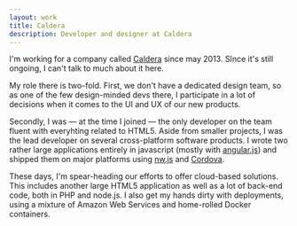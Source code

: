 ```yaml
---
layout: work
title: Caldera
description: Developer and designer at Caldera
---
```

I'm working for a company called [Caldera](www.caldera.com/) since may 2013. SInce it's still ongoing, I can't talk to much about it here.

My role there is two-fold. First, we don't have a dedicated design team, so as one of the few design-minded devs there, I participate in a lot of decisions when it comes to the UI and UX of our new products.

Secondly, I was — at the time I joined — the only developer on the team fluent with everyhting related to HTML5. Aside from smaller projects, I was the lead developer on several cross-platform software products. I wrote two rather large applications entirely in javascript (mostly with [angular.js](https://angularjs.org/)) and shipped them on major platforms using [nw.js](http://nwjs.io/) and [Cordova](https://cordova.apache.org/).

These days, I'm spear-heading our efforts to offer cloud-based solutions. This includes another large HTML5 application as well as a lot of back-end code, both in PHP and node.js. I also get my hands dirty with deployments, using a mixture of Amazon Web Services and home-rolled Docker containers.